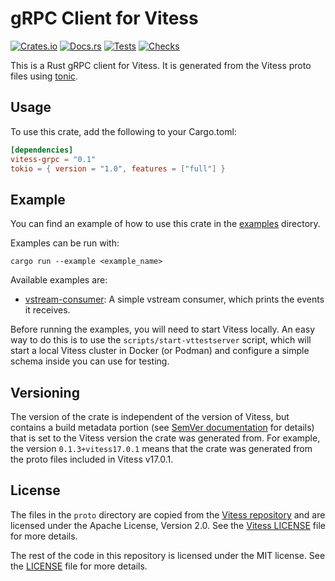# gRPC Client for Vitess

[![Crates.io](https://img.shields.io/crates/v/vitess-grpc)](https://crates.io/crates/vitess-grpc)
[![Docs.rs](https://docs.rs/vitess-grpc/badge.svg)](https://docs.rs/vitess-grpc)
[![Tests](https://github.com/kovyrin/vitess-grpc-rust/actions/workflows/test.yml/badge.svg)](https://github.com/kovyrin/vitess-grpc-rust/actions/workflows/test.yml)
[![Checks](https://github.com/kovyrin/vitess-grpc-rust/actions/workflows/check.yml/badge.svg)](https://github.com/kovyrin/vitess-grpc-rust/actions/workflows/check.yml)

This is a Rust gRPC client for Vitess. It is generated from the Vitess proto files using
[tonic](https://github.com/hyperium/tonic).

## Usage

To use this crate, add the following to your Cargo.toml:

```toml
[dependencies]
vitess-grpc = "0.1"
tokio = { version = "1.0", features = ["full"] }
```

## Example

You can find an example of how to use this crate in the [examples](vitess-grpc/examples) directory.

Examples can be run with:

```shell
cargo run --example <example_name>
```

Available examples are:
* [vstream-consumer](vitess-grpc/examples/vstream.rs): A simple vstream consumer, which prints the events it receives.


Before running the examples, you will need to start Vitess locally. An easy way to do this is to use the `scripts/start-vttestserver` script, which will start a local Vitess cluster in Docker (or Podman) and configure a simple schema inside you can use for testing.

## Versioning

The version of the crate is independent of the version of Vitess, but contains a build metadata portion (see [SemVer documentation](https://semver.org/#spec-item-10) for details) that is set to the Vitess version the crate was generated from. For example, the version `0.1.3+vitess17.0.1` means that the crate was generated from the proto files included in Vitess v17.0.1.

## License

The files in the `proto` directory are copied from the [Vitess repository](https://github.com/vitessio/vitess/tree/main/proto) and are licensed under the Apache License, Version 2.0. See the
[Vitess LICENSE](https://github.com/vitessio/vitess/blob/main/LICENSE) file for more details.

The rest of the code in this repository is licensed under the MIT license. See the [LICENSE](LICENSE) file for more details.
